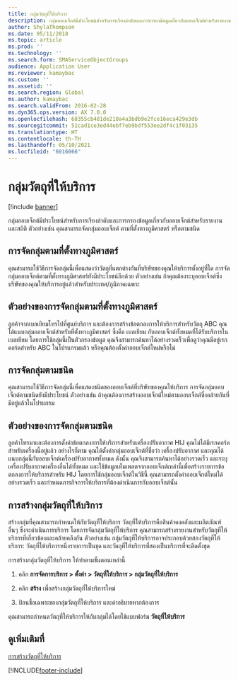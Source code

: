 ```yaml
---
title: กลุ่มวัตถุที่ให้บริการ
description: กลุ่มออบเจ็กต์มีประโยชน์สำหรับการเรียงลำดับและการกรองข้อมูลเกี่ยวกับออบเจ็กต์สำหรับรายงานและสถิติ
author: ShylaThompson
ms.date: 05/11/2018
ms.topic: article
ms.prod: ''
ms.technology: ''
ms.search.form: SMAServiceObjectGroups
audience: Application User
ms.reviewer: kamaybac
ms.custom: ''
ms.assetid: ''
ms.search.region: Global
ms.author: kamaybac
ms.search.validFrom: 2016-02-28
ms.dyn365.ops.version: AX 7.0.0
ms.openlocfilehash: 68355cb481de210a4a3bdb9e2fce16eca429e3db
ms.sourcegitcommit: 51cad1ce3ed44ebf7eb9bdf553ee2df4c1f03135
ms.translationtype: HT
ms.contentlocale: th-TH
ms.lasthandoff: 05/10/2021
ms.locfileid: "6016066"
---
```

# <a name="service-object-groups"></a>กลุ่มวัตถุที่ให้บริการ

[!include [banner](../includes/banner.md)]

กลุ่มออบเจ็กต์มีประโยชน์สำหรับการเรียงลำดับและการกรองข้อมูลเกี่ยวกับออบเจ็กต์สำหรับรายงานและสถิติ ตัวอย่างเช่น คุณสามารถจัดกลุ่มออบเจ็กต์ ตามที่ตั้งทางภูมิศาสตร์ หรือตามชนิด

## <a name="group-by-geographical-location"></a>การจัดกลุ่มตามที่ตั้งทางภูมิศาสตร์

คุณสามารถใช้วิธีการจัดกลุ่มนี้เพื่อแสดงว่าวัตถุที่แตกต่างกันที่บริษัทของคุณให้บริการตั้งอยู่ที่ใด การจัดกลุ่มออบเจ็กต์ตามที่ตั้งทางภูมิศาสตร์ยังมีประโยชน์อีกด้วย ตัวอย่างเช่น ถ้าคุณต้องระบุออบเจ็กต์ซึ่งบริษัทของคุณให้บริการอยู่แล้วสำหรับประเทศ/ภูมิภาคเฉพาะ

## <a name="example-of-grouping-by-geographical-location"></a>ตัวอย่างของการจัดกลุ่มตามที่ตั้งทางภูมิศาสตร์

ลูกค้าจากเบลเยียมโทรไปที่ศูนย์บริการ และต้องการสร้างข้อตกลงการให้บริการสำหรับวัตถุ ABC  คุณได้แนบกลุ่มออบเจ็กต์สำหรับที่ตั้งทางภูมิศาสตร์ ซึ่งคือ เบลเยียม กับออบเจ็กต์ทั้งหมดที่ได้รับบริการในเบลเยียม โดยการใช้กลุ่มนี้เป็นตัวกรองข้อมูล คุณจึงสามารถค้นหาได้อย่างรวดเร็วเพื่อดูว่าคุณมีอยู่เรกคอร์ดสำหรับ ABC ในโปรแกรมแล้ว หรือคุณต้องตั้งค่าออบเจ็กต์ใหม่หรือไม่

## <a name="group-by-type"></a>การจัดกลุ่มตามชนิด

คุณสามารถใช้วิธีการจัดกลุ่มนี้เพื่อแสดงชนิดของออบเจ็กต์ที่บริษัทของคุณให้บริการ การจัดกลุ่มออบเจ็กต์ตามชนิดยังมีประโยชน์ ตัวอย่างเช่น ถ้าคุณต้องการสร้างออบเจ็กต์ใหม่ตามออบเจ็กต์ซึ่งคล้ายกันที่มีอยู่แล้วในโปรแกรม

## <a name="example-of-grouping-by-type"></a>ตัวอย่างของการจัดกลุ่มตามชนิด

ลูกค้าโทรมาและต้องการตั้งค่าข้อตกลงการให้บริการสำหรับเครื่องปรับอากาศ HIJ  คุณไม่ได้มีเรกคอร์ดสำหรับเครื่องนี้อยู่แล้ว อย่างไรก็ตาม คุณได้ตั้งค่ากลุ่มออบเจ็กต์ที่ชื่อว่า เครื่องปรับอากาศ และคุณได้แนบกลุ่มนี้กับออบเจ็กต์เครื่องปรับอากาศทั้งหมด ดังนั้น คุณจึงสามารถค้นหาได้อย่างรวดเร็ว และระบุเครื่องปรับอากาศเครื่องอื่นได้ทั้งหมด และใช้ข้อมูลเท็มเพลตจากออบเจ็กต์เหล่านี้เพื่อสร้างรายการข้อตกลงการให้บริการสำหรับ HIJ โดยการใช้กลุ่มออบเจ็กต์ในวิธีนี้ คุณสามารถตั้งค่าออบเจ็กต์ใหม่ได้อย่างรวดเร็ว และกำหนดภารกิจการให้บริการที่ต้องดำเนินการกับออบเจ็กต์นั้น 

## <a name="create-service-object-groups"></a>การสร้างกลุ่มวัตถุที่ให้บริการ

สร้างกลุ่มที่คุณสามารถกำหนดให้กับวัตถุที่ให้บริการ วัตถุที่ให้บริการคือสินค้าคงคลังและผลิตภัณฑ์อื่นๆ ซึ่งจะดำเนินการบริการ  โดยการจัดกลุ่มวัตถุที่ให้บริการ คุณสามารถสร้างรายงานสำหรับวัตถุที่ให้บริการที่เกี่ยวข้องและคล้ายคลึงกัน  ตัวอย่างเช่น กลุ่มวัตถุที่ให้บริการอาจประกอบด้วยสองวัตถุที่ให้บริการ: วัตถุที่ให้บริการหนึ่งรายการเป็นชุด และวัตถุที่ให้บริการที่สองเป็นบริการที่จะติดตั้งชุด

การสร้างกลุ่มวัตถุที่ให้บริการ ให้ทำตามขั้นตอนเหล่านี้

1. คลิก **การจัดการบริการ > ตั้งค่า > วัตถุที่ให้บริการ > กลุ่มวัตถุที่ให้บริการ**

2. คลิก **สร้าง** เพื่อสร้างกลุ่มวัตถุที่ให้บริการใหม่

3. ป้อนชื่อเฉพาะของกลุ่มวัตถุที่ให้บริการ และคำอธิบายหากต้องการ

คุณสามารถกำหนดวัตถุที่ให้บริการให้กับกลุ่มได้โดยใช้แบบฟอร์ม **วัตถุที่ให้บริการ** 

## <a name="see-also"></a>ดูเพิ่มเติมที่

[การสร้างวัตถุที่ให้บริการ](create-service-objects.md)




[!INCLUDE[footer-include](../../includes/footer-banner.md)]